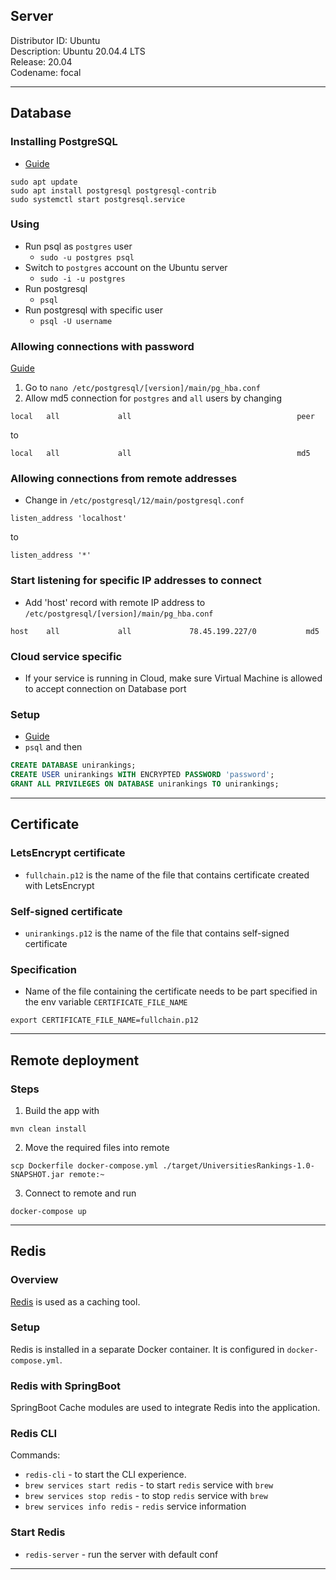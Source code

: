 ## Server
Distributor ID:	Ubuntu  
Description:	Ubuntu 20.04.4 LTS  
Release:	20.04  
Codename:	focal

---

## Database

### Installing PostgreSQL

* [Guide](https://www.digitalocean.com/community/tutorials/how-to-install-postgresql-on-ubuntu-20-04-quickstart)
```shell
sudo apt update
sudo apt install postgresql postgresql-contrib
sudo systemctl start postgresql.service
```

### Using

* Run psql as `postgres` user
  * `sudo -u postgres psql`
* Switch to `postgres` account on the Ubuntu server
  * `sudo -i -u postgres`
* Run postgresql
  * `psql`
* Run postgresql with specific user
  * `psql -U username`

### Allowing connections with password
[Guide](https://stackoverflow.com/questions/18664074/getting-error-peer-authentication-failed-for-user-postgres-when-trying-to-ge)

1. Go to `nano /etc/postgresql/[version]/main/pg_hba.conf`
2. Allow md5 connection for `postgres` and `all` users by changing
```
local   all             all                                     peer
```
to
```
local   all             all                                     md5
```

### Allowing connections from remote addresses
* Change in `/etc/postgresql/12/main/postgresql.conf`
```
listen_address 'localhost'
```
to
```
listen_address '*'
```

### Start listening for specific IP addresses to connect
* Add 'host' record with remote IP address to `/etc/postgresql/[version]/main/pg_hba.conf`
```
host    all             all             78.45.199.227/0           md5
```

### Cloud service specific
* If your service is running in Cloud, make sure Virtual Machine is allowed to accept connection on Database port 

### Setup
* [Guide](https://medium.com/coding-blocks/creating-user-database-and-adding-access-on-postgresql-8bfcd2f4a91e)
* `psql` and then
```sql
CREATE DATABASE unirankings;
CREATE USER unirankings WITH ENCRYPTED PASSWORD 'password';
GRANT ALL PRIVILEGES ON DATABASE unirankings TO unirankings;
```

---

## Certificate

### LetsEncrypt certificate

* `fullchain.p12` is the name of the file that contains certificate created with LetsEncrypt

### Self-signed certificate

* `unirankings.p12` is the name of the file that contains self-signed certificate

### Specification

* Name of the file containing the certificate needs to be part specified in the env variable `CERTIFICATE_FILE_NAME`
```shell
export CERTIFICATE_FILE_NAME=fullchain.p12
```

---

## Remote deployment

### Steps
1. Build the app with 
```
mvn clean install
```
2. Move the required files into remote
```
scp Dockerfile docker-compose.yml ./target/UniversitiesRankings-1.0-SNAPSHOT.jar remote:~
```
3. Connect to remote and run
```shell
docker-compose up
```

---

## Redis

### Overview

[Redis](https://redis.io/) is used as a caching tool.

### Setup

Redis is installed in a separate Docker container. It is configured in `docker-compose.yml`.

### Redis with SpringBoot

SpringBoot Cache modules are used to integrate Redis into the application.

### Redis CLI

Commands:
* `redis-cli` - to start the CLI experience.
* `brew services start redis` - to start `redis` service with `brew`
* `brew services stop redis` - to stop `redis` service with `brew`
* `brew services info redis` - `redis` service information

### Start Redis

* `redis-server` - run the server with default conf

---

